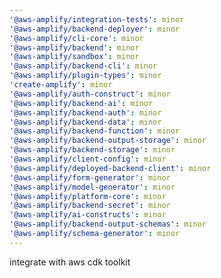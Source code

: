 ```yaml
---
'@aws-amplify/integration-tests': minor
'@aws-amplify/backend-deployer': minor
'@aws-amplify/cli-core': minor
'@aws-amplify/backend': minor
'@aws-amplify/sandbox': minor
'@aws-amplify/backend-cli': minor
'@aws-amplify/plugin-types': minor
'create-amplify': minor
'@aws-amplify/auth-construct': minor
'@aws-amplify/backend-ai': minor
'@aws-amplify/backend-auth': minor
'@aws-amplify/backend-data': minor
'@aws-amplify/backend-function': minor
'@aws-amplify/backend-output-storage': minor
'@aws-amplify/backend-storage': minor
'@aws-amplify/client-config': minor
'@aws-amplify/deployed-backend-client': minor
'@aws-amplify/form-generator': minor
'@aws-amplify/model-generator': minor
'@aws-amplify/platform-core': minor
'@aws-amplify/backend-secret': minor
'@aws-amplify/ai-constructs': minor
'@aws-amplify/backend-output-schemas': minor
'@aws-amplify/schema-generator': minor
---
```


integrate with aws cdk toolkit
